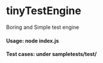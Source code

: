 # tinyTestEngine

Boring and Simple test engine

#### Usage: node index.js 
#### Test cases: under sampletests/test/
